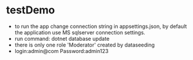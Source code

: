 # testDemo
* to run the app change connection string in appsettings.json, by default the application use MS sqlserver connection settings.
* run command: dotnet database update  
* there is only one role 'Moderator' created by dataseeding
* login:admin@com	Password:admin123
